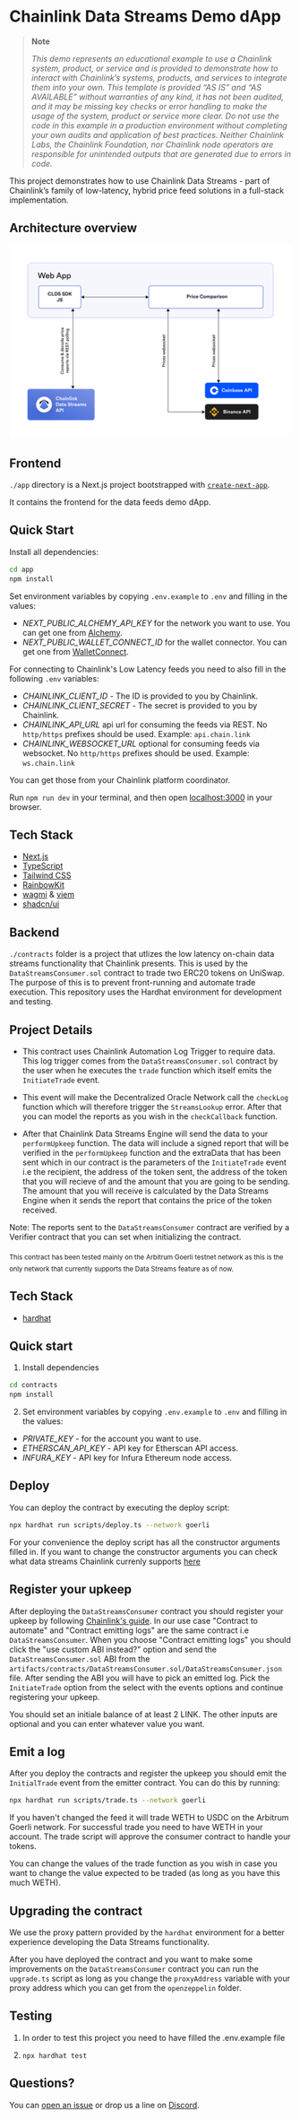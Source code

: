 # Chainlink Data Streams Demo dApp

> **Note**
>
> _This demo represents an educational example to use a Chainlink system, product, or service and is provided to demonstrate how to interact with Chainlink’s systems, products, and services to integrate them into your own. This template is provided “AS IS” and “AS AVAILABLE” without warranties of any kind, it has not been audited, and it may be missing key checks or error handling to make the usage of the system, product or service more clear. Do not use the code in this example in a production environment without completing your own audits and application of best practices. Neither Chainlink Labs, the Chainlink Foundation, nor Chainlink node operators are responsible for unintended outputs that are generated due to errors in code._

This project demonstrates how to use Chainlink Data Streams - part of Chainlink’s family of low-latency, hybrid price feed solutions in a full-stack implementation.

## Architecture overview

![Architecture Overview](/img/arch-overview.png)

## Frontend

`./app` directory is a Next.js project bootstrapped with [`create-next-app`](https://nextjs.org/docs/pages/api-reference/create-next-app).

It contains the frontend for the data feeds demo dApp.

## Quick Start

Install all dependencies:

```bash
cd app
npm install
```

Set environment variables by copying `.env.example` to `.env` and filling in the values:

-   _NEXT_PUBLIC_ALCHEMY_API_KEY_ for the network you want to use. You can get one from [Alchemy](https://www.alchemy.com/).
-   _NEXT_PUBLIC_WALLET_CONNECT_ID_ for the wallet connector. You can get one from [WalletConnect](https://walletconnect.org/).

For connecting to Chainlink's Low Latency feeds you need to also fill in the following `.env` variables:

-   _CHAINLINK_CLIENT_ID_ - The ID is provided to you by Chainlink.
-   _CHAINLINK_CLIENT_SECRET_ - The secret is provided to you by Chainlink.
-   _CHAINLINK_API_URL_ api url for consuming the feeds via REST. No `http/https` prefixes should be used. Example: `api.chain.link`
-   _CHAINLINK_WEBSOCKET_URL_ optional for consuming feeds via websocket. No `http/https` prefixes should be used. Example: `ws.chain.link`

You can get those from your Chainlink platform coordinator.

Run `npm run dev` in your terminal, and then open [localhost:3000](http://localhost:3000) in your browser.

## Tech Stack

-   [Next.js](https://nextjs.org/)
-   [TypeScript](https://www.typescriptlang.org/)
-   [Tailwind CSS](https://tailwindcss.com/)
-   [RainbowKit](https://www.rainbowkit.com/)
-   [wagmi](https://wagmi.sh/) & [viem](https://viem.sh/)
-   [shadcn/ui](https://ui.shadcn.com/)

## Backend

`./contracts` folder is a project that utlizes the low latency on-chain data streams functionality that Chainlink presents. This is used by the `DataStreamsConsumer.sol` contract to trade two ERC20 tokens on UniSwap. The purpose of this is to prevent front-running and automate trade execution. This repository uses the Hardhat environment for development and testing.

## Project Details

-   This contract uses Chainlink Automation Log Trigger to require data. This log trigger comes from the `DataStreamsConsumer.sol` contract by the user when he executes the `trade` function which itself emits the `InitiateTrade` event.

-   This event will make the Decentralized Oracle Network call the `checkLog` function which will therefore trigger the `StreamsLookup` error. After that you can model the reports as you wish in the `checkCallback` function.

-   After that Chainlink Data Streams Engine will send the data to your `performUpkeep` function. The data will include a signed report that will be verified in the `performUpkeep` function and the extraData that has been sent which in our contract is the parameters of the `InitiateTrade` event i.e the recipient, the address of the token sent, the address of the token that you will recieve of and the amount that you are going to be sending. The amount that you will receive is calculated by the Data Streams Engine when it sends the report that contains the price of the token received.

Note: The reports sent to the `DataStreamsConsumer` contract are verified by a Verifier contract that you can set when initializing the contract.

<sub> This contract has been tested mainly on the Arbitrum Goerli testnet network as this is the only network that currently supports the Data Streams feature as of now. </sub>

## Tech Stack

-   [hardhat](https://hardhat.org/)

## Quick start

1. Install dependencies

```bash
cd contracts
npm install
```

2. Set environment variables by copying `.env.example` to `.env` and filling in the values:

-   _PRIVATE_KEY_ - for the account you want to use.
-   _ETHERSCAN_API_KEY_ - API key for Etherscan API access.
-   _INFURA_KEY_ - API key for Infura Ethereum node access.

## Deploy

You can deploy the contract by executing the deploy script:

```bash
npx hardhat run scripts/deploy.ts --network goerli
```

For your convenience the deploy script has all the constructor arguments filled in. If you want to change the constructor arguments you can check what data streams Chainlink currenly supports [here](https://docs.chain.link/data-streams/stream-ids?network=arbitrum&page=1#arbitrum-goerli)

## Register your upkeep

After deploying the `DataStreamsConsumer` contract you should register your upkeep by following [Chainlink's guide](https://docs.chain.link/data-streams/getting-started#register-the-upkeep). In our use case "Contract to automate" and "Contract emitting logs" are the same contract i.e `DataStreamsConsumer`. When you choose "Contract emitting logs" you should click the "use custom ABI instead?" option and send the `DataStreamsConsumer.sol` ABI from the `artifacts/contracts/DataStreamsConsumer.sol/DataStreamsConsumer.json` file. After sending the ABI you will have to pick an emitted log. Pick the `InitiateTrade` option from the select with the events options and continue registering your upkeep.

You should set an initiale balance of at least 2 LINK. The other inputs are optional and you can enter whatever value you want.

## Emit a log

After you deploy the contracts and register the upkeep you should emit the `InitialTrade` event from the emitter contract. You can do this by running:

```bash
npx hardhat run scripts/trade.ts --network goerli
```

If you haven't changed the feed it will trade WETH to USDC on the Arbitrum Goerli network. For successful trade you need to have WETH in your account. The trade script will approve the consumer contract to handle your tokens.

You can change the values of the trade function as you wish in case you want to change the value expected to be traded (as long as you have this much WETH).

## Upgrading the contract

We use the proxy pattern provided by the `hardhat` environment for a better experience developing the Data Streams functionality.

After you have deployed the contract and you want to make some improvements on the `DataStreamsConsumer` contract you can run the `upgrade.ts` script as long as you change the `proxyAddress` variable with your proxy address which you can get from the `openzeppelin` folder.

## Testing

1. In order to test this project you need to have filled the .env.example file

2. `npx hardhat test`

## Questions?

You can [open an issue](https://github.com/smartcontractkit/datastreams-demo/issues) or drop us a line on [Discord](https://discord.com/invite/chainlink).
